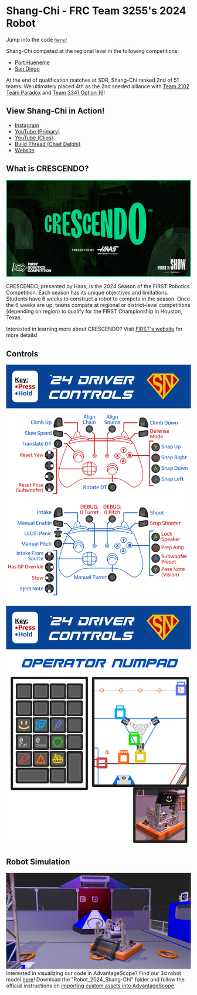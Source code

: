 # Shang-Chi - FRC Team 3255's 2024 Robot
Jump into the code [`here!`](src/main/java/frc/robot)


Shang-Chi competed at the regional level in the following competitions: 
- [Port Hueneme](https://www.thebluealliance.com/event/2024caph)
- [San Diego](https://www.thebluealliance.com/event/2024casd)

At the end of qualification matches at SDR, Shang-Chi ranked 2nd of 51 teams. We ultimately placed 4th as the 2nd seeded alliance with [Team 2102 Team Paradox](https://www.thebluealliance.com/team/2102/2024) and [Team 3341 Option 16](https://www.thebluealliance.com/team/3341/2024)!

## View Shang-Chi in Action!
- [Instagram](https://www.instagram.com/frcteam3255/) 
- [YouTube (Primary)](https://www.youtube.com/@FRC3255)
- [YouTube (Clips)](https://www.youtube.com/@FRC3255Clips)
- [Build Thread (Chief Delphi)](https://www.chiefdelphi.com/t/frc-3255-supernurds-2024-build-thread/447181)
- [Website](https://supernurds.com)

## What is CRESCENDO?
![Crescendo Banner](src/main/assets/FRC_SocialDLC_FB_Post.png)

CRESCENDO, presented by Haas, is the 2024 Season of the FIRST Robotics Competition. Each season has its unique objectives and limitations. 
Students have 6 weeks to construct a robot to compete in the season. Once the 6 weeks are up, teams compete at regional or district-level 
competitions (depending on region) to qualify for the FIRST Championship in Houston, Texas.

Interested in learning more about CRESCENDO? Visit [FIRST's website](https://www.firstinspires.org/robotics/frc/game-and-season) for more details!

## Controls
![Controllers](src/main/assets/controllerMap2024.png)
![Numpad](src/main/assets/numpadMap2024.png)

## Robot Simulation
![Photo of Shang-Chi in Sim](src/main/assets/simPhoto.png)
Interested in visualizing our code in AdvantageScope? Find our 3d robot model [here](https://drive.google.com/drive/folders/1FDgifq-smxX3cTIWhzZPKftL3REFLVva?usp=sharing)! Download the "Robot_2024_Shang-Chi" folder and follow the official instructions on [importing custom assets into AdvantageScope](https://github.com/Mechanical-Advantage/AdvantageScope/blob/main/docs/CUSTOM-ASSETS.md#custom-assets).
